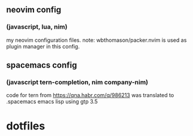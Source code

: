 ## neovim config
### (javascript, lua, nim)
my neovim configuration files.
note: wbthomason/packer.nvim is used as plugin manager in this config.
## spacemacs config 
### (javascript tern-completion, nim company-nim)
code for tern from https://qna.habr.com/q/986213 was translated to .spacemacs emacs lisp using gtp 3.5
# dotfiles
